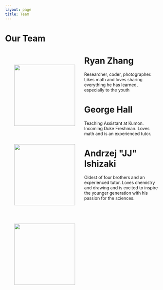```yaml
---
layout: page
title: Team
---
```

<h1>Our Team</h1>

<!-- icon sytlesheet reference -->
<link rel="stylesheet" href="https://cdnjs.cloudflare.com/ajax/libs/font-awesome/4.7.0/css/font-awesome.min.css">


<!-- Ryan's Profile -->
<div class="message">
  <img src="https://media.licdn.com/dms/image/D5603AQEtA5ZtRz5NvA/profile-displayphoto-shrink_800_800/0/1701365900900?e=1714003200&v=beta&t=vXrJSDpdHLDYvILLQtXXxt9HhGUdBKep9UyhsY2npc4" style='float: left; padding: 30px; width: 200px; height: 200px;'>
  <h1>Ryan Zhang</h1>
  <p>Researcher, coder, photographer. Likes math and loves sharing everything he has learned, especially to the youth</p>

  <a href="https://www.linkedin.com/in/ryan-zhang-rhyzhang/">
    <i class="fa fa-linkedin-square" style="font-size:36px"></i>
  </a>
  <a href="https://github.com/Rhyzhang">
    <i class="fa fa-github" style="font-size:36px"></i>
  </a>
</div>


<!-- George's Profile -->
<div class="message">
  <img src="https://media.licdn.com/dms/image/D4E03AQG3DVyAWdk-9Q/profile-displayphoto-shrink_400_400/0/1708469655890?e=1714003200&v=beta&t=ZpHly_FNSlOmAK1m7ZE8LSwGwQM7IjFktL2ci8-xsNs" style='float: left; padding: 30px; width: 200px; height: 200px'>
  <h1>George Hall</h1>
  <p>Teaching Assistant at Kumon. Incoming Duke Freshman. Loves math and is an experienced tutor. </p>

  <a href="https://www.linkedin.com/in/george-hall-589125285/">
    <i class="fa fa-linkedin-square" style="font-size:36px"></i>
  </a>
  <a href="https://github.com/ge0-kb">
    <i class="fa fa-github" style="font-size:36px"></i>
  </a>
</div>

<!-- JJ's Profile -->
<div class="message">
  <img src="https://media.licdn.com/dms/image/D5603AQFpDaxJvd0V0w/profile-displayphoto-shrink_400_400/0/1708469711923?e=1714003200&v=beta&t=yFOB7uTcQT4J0XZrpTb4FMpH9580U3Kr4qEBvJZ-afQ" style='float: left; padding: 30px; width: 200px; height: 200px;'>
  <h1>Andrzej "JJ" Ishizaki</h1>
  <p>Oldest of four brothers and an experienced tutor. Loves chemistry and drawing and is excited to inspire the younger generation with his passion for the sciences. </p>

  <a href="https://www.linkedin.com/in/andrzej-ishizaki-ab90972b4/">
    <i class="fa fa-linkedin-square" style="font-size:36px"></i>
  </a>
  <a href="https://github.com/jjishizaki">
    <i class="fa fa-github" style="font-size:36px"></i>
  </a>
</div>